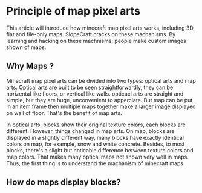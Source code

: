 # Principle of map pixel arts

This article will introduce how minecraft map pixel arts works, including 3D, flat and file-only maps. SlopeCraft cracks on these machanisms. By learning and hacking on these machnisms, people make custom images shown of maps.

## Why Maps ?
Minecraft map pixel arts can be divided into two types: optical arts and map arts. Optical arts are built to be seen straightforwardly, they can be horizental like floors, or vertical like walls. opticacl arts are straight and simple, but they are huge, unconvenient to apperciate. But map can be put in an item frame then multiple maps together make a larger image displayed on wall of floor. That's the benefit of map arts.

In optical arts, blocks show their original texture colors, each blocks are different. However, things changed in map arts. On map, blocks are displayed in a slightly different way, many blocks have exactly identical colors on map, for example, snow and white concrete. Besides, to most blocks,  there's a slight but noticable difference between texture colors and map colors. That makes many optical maps not shown very well in maps. Thus, the first thing is to understand the machanism of minecraft maps.

## How do maps display blocks?


